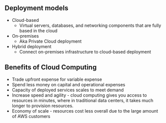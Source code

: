 ## Deployment models
- Cloud-based
	- Virtual servers, databases, and networking components that are fully based in the cloud
- On-premises
	- Aka Private Cloud deployment
- Hybrid deployment
	- Connect on-premises infrastructure to cloud-based deployment

## Benefits of Cloud Computing
- Trade upfront expense for variable expense
- Spend less money on capital and operational expenses
- Capacity of deployed services scales to meet demand
- Increase speed and agility - cloud computing gives you access to resources in minutes, where in traditional data centers, it takes much longer to provision resources.
- Economy of scale - resources cost less overall due to the large amount of AWS customers
